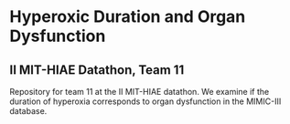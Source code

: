 # Hyperoxic Duration and Organ Dysfunction
## II MIT-HIAE Datathon, Team 11

Repository for team 11 at the II MIT-HIAE datathon. We examine if the duration of hyperoxia corresponds to organ dysfunction in the MIMIC-III database.
